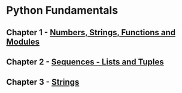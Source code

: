 # Python Fundamentals

## Chapter 1 - [Numbers, Strings, Functions and Modules](https://github.com/weslleysk/Python/blob/master/ch1.py)
## Chapter 2 - [Sequences - Lists and Tuples](https://github.com/weslleysk/Python/blob/master/ch2.py)
## Chapter 3 - [Strings](https://github.com/weslleysk/Python/blob/master/ch3.py)